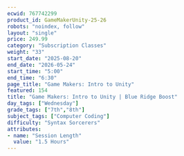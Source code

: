 ```yaml
---
ecwid: 767742299
product_id: GameMakerUnity-25-26
robots: "noindex, follow"
layout: "single"
price: 249.99
category: "Subscription Classes"
weight: "33"
start_date: "2025-08-20"
end_date: "2026-05-24"
start_time: "5:00"
end_time: "6:30"
page_title: "Game Makers: Intro to Unity"
featured: 154
title: "Game Makers: Intro to Unity | Blue Ridge Boost"
day_tags: ["Wednesday"]
grade_tags: ["7th","8th"]
subject_tags: ["Computer Coding"]
difficulty: "Syntax Sorcerers"
attributes:
- name: "Session Length"
  value: "1.5 Hours"
---
```

